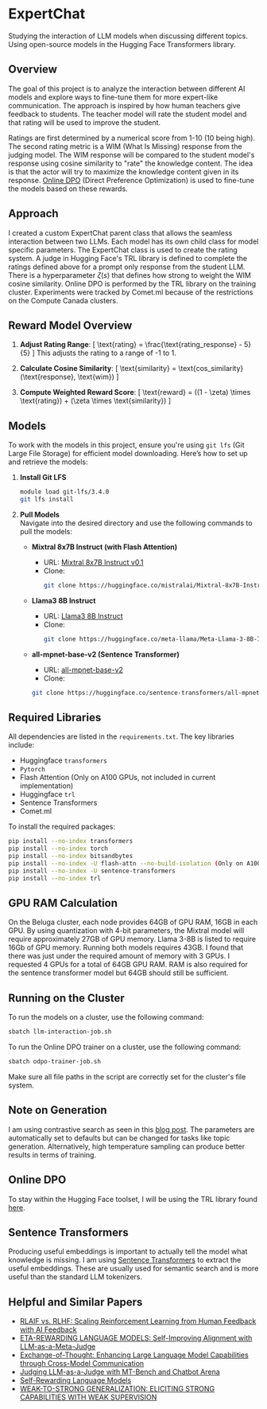 # ExpertChat
Studying the interaction of LLM models when discussing different topics. Using open-source models in the Hugging Face Transformers library.

## Overview
The goal of this project is to analyze the interaction between different AI models and explore ways to fine-tune them for more expert-like communication. The approach is inspired by how human teachers give feedback to students. The teacher model will rate the student model and that rating will be used to improve the student.

Ratings are first determined by a numerical score from 1-10 (10 being high). The second rating metric is a WIM (What Is Missing) response from the judging model. The WIM response will be compared to the student model's response using cosine similarity to "rate" the knowledge content. The idea is that the actor will try to maximize the knowledge content given in its response. [Online DPO](https://huggingface.co/papers/2402.04792) (Direct Preference Optimization) is used to fine-tune the models based on these rewards.

## Approach
I created a custom ExpertChat parent class that allows the seamless interaction between two LLMs. Each model has its own child class for model specific parameters. The ExpertChat class is used to create the rating system. A judge in Hugging Face's TRL library is defined to complete the ratings defined above for a prompt only response from the student LLM. There is a hyperparameter $\zeta(s)$ that defines how strong to weight the WIM cosine similarity. Online DPO is performed by the TRL library on the training cluster. Experiments were tracked by Comet.ml because of the restrictions on the Compute Canada clusters.

## Reward Model Overview
  1. **Adjust Rating Range**:
    \[
    \text{rating} = \frac{\text{rating\_response} - 5}{5}
    \]
    This adjusts the rating to a range of -1 to 1.

  2. **Calculate Cosine Similarity**:
    \[
    \text{similarity} = \text{cos\_similarity}(\text{response}, \text{wim})
    \]

  3. **Compute Weighted Reward Score**:
    \[
    \text{reward} = ((1 - \zeta) \times \text{rating}) + (\zeta \times \text{similarity})
    \]

## Models

To work with the models in this project, ensure you're using `git lfs` (Git Large File Storage) for efficient model downloading. Here’s how to set up and retrieve the models:

1. **Install Git LFS**  
   ```bash
   module load git-lfs/3.4.0
   git lfs install
   ```

2. **Pull Models**  
   Navigate into the desired directory and use the following commands to pull the models:

   - **Mixtral 8x7B Instruct (with Flash Attention)**  
     - URL: [Mixtral 8x7B Instruct v0.1](https://huggingface.co/mistralai/Mixtral-8x7B-Instruct-v0.1/tree/main)  
     - Clone:  
       ```bash
       git clone https://huggingface.co/mistralai/Mixtral-8x7B-Instruct-v0.1
       ```

   - **Llama3 8B Instruct**  
     - URL: [Llama3 8B Instruct](https://huggingface.co/meta-llama/Meta-Llama-3-8B-Instruct/tree/main)  
     - Clone:  
       ```bash
       git clone https://huggingface.co/meta-llama/Meta-Llama-3-8B-Instruct
       ```

    - **all-mpnet-base-v2 (Sentence Transformer)**  
      - URL: [all-mpnet-base-v2](https://huggingface.co/sentence-transformers/all-mpnet-base-v2/tree/main)  
      - Clone:  
       ```bash
       git clone https://huggingface.co/sentence-transformers/all-mpnet-base-v2
       ```

## Required Libraries

All dependencies are listed in the `requirements.txt`. The key libraries include:

- Huggingface `transformers`
- `Pytorch`
- Flash Attention (Only on A100 GPUs, not included in current implementation)
- Huggingface `trl`
- Sentence Transformers
- Comet.ml

To install the required packages:
```bash
pip install --no-index transformers
pip install --no-index torch
pip install --no-index bitsandbytes
pip install --no-index -U flash-attn --no-build-isolation (Only on A100 GPUs)
pip install --no-index -U sentence-transformers
pip install --no-index trl
```

## GPU RAM Calculation

On the Beluga cluster, each node provides 64GB of GPU RAM, 16GB in each GPU. By using quantization with 4-bit parameters, the Mixtral model will require approximately 27GB of GPU memory. Llama 3-8B is listed to require 16Gb of GPU memory. Running both models requires 43GB. I found that there was just under the required amount of memory with 3 GPUs. I requested 4 GPUs for a total of 64GB GPU RAM. RAM is also required for the sentence transformer model but 64GB should still be sufficient.


## Running on the Cluster

To run the models on a cluster, use the following command:
```bash
sbatch llm-interaction-job.sh
```

To run the Online DPO trainer on a cluster, use the following command:
```bash
sbatch odpo-trainer-job.sh
```

Make sure all file paths in the script are correctly set for the cluster's file system.

## Note on Generation

I am using contrastive search as seen in this [blog post](https://huggingface.co/docs/transformers/en/generation_strategies). The parameters are automatically set to defaults but can be changed for tasks like topic generation. Alternatively, high temperature sampling can produce better results in terms of training.

## Online DPO

To stay within the Hugging Face toolset, I will be using the TRL library found [here](https://huggingface.co/docs/trl/index).

## Sentence Transformers

Producing useful embeddings is important to actually tell the model what knowledge is missing. I am using [Sentence Transformers](https://huggingface.co/sentence-transformers) to extract the useful embeddings. These are usually used for semantic search and is more useful than the standard LLM tokenizers.

## Helpful and Similar Papers

- [RLAIF vs. RLHF: Scaling Reinforcement Learning from Human Feedback with AI Feedback](https://arxiv.org/pdf/2309.00267)
- [ETA-REWARDING LANGUAGE MODELS: Self-Improving Alignment with LLM-as-a-Meta-Judge](https://arxiv.org/pdf/2407.19594)
- [Exchange-of-Thought: Enhancing Large Language Model Capabilities through Cross-Model Communication](https://arxiv.org/pdf/2312.01823)
- [Judging LLM-as-a-Judge with MT-Bench and Chatbot Arena](https://arxiv.org/pdf/2306.05685)
- [Self-Rewarding Language Models](https://arxiv.org/pdf/2401.10020)
- [WEAK-TO-STRONG GENERALIZATION: ELICITING STRONG CAPABILITIES WITH WEAK SUPERVISION](https://cdn.openai.com/papers/weak-to-strong-generalization.pdf)